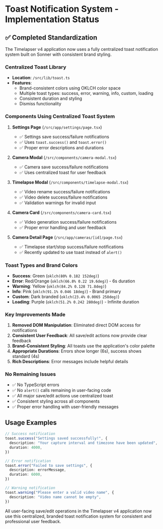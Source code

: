 # Toast Notification System - Implementation Status

## ✅ Completed Standardization

The Timelapser v4 application now uses a fully centralized toast notification
system built on Sonner with consistent brand styling.

### Centralized Toast Library

- **Location**: `/src/lib/toast.ts`
- **Features**:
  - Brand-consistent colors using OKLCH color space
  - Multiple toast types: success, error, warning, info, custom, loading
  - Consistent duration and styling
  - Dismiss functionality

### Components Using Centralized Toast System

1. **Settings Page** (`/src/app/settings/page.tsx`)

   - ✅ Settings save success/failure notifications
   - ✅ Uses `toast.success()` and `toast.error()`
   - ✅ Proper error descriptions and durations

2. **Camera Modal** (`/src/components/camera-modal.tsx`)

   - ✅ Camera save success/failure notifications
   - ✅ Uses centralized toast for user feedback

3. **Timelapse Modal** (`/src/components/timelapse-modal.tsx`)

   - ✅ Video rename success/failure notifications
   - ✅ Video delete success/failure notifications
   - ✅ Validation warnings for invalid input

4. **Camera Card** (`/src/components/camera-card.tsx`)

   - ✅ Video generation success/failure notifications
   - ✅ Proper error handling and user feedback

5. **Camera Detail Page** (`/src/app/cameras/[id]/page.tsx`)
   - ✅ Timelapse start/stop success/failure notifications
   - ✅ Recently updated to use toast instead of `alert()`

### Toast Types and Brand Colors

- **Success**: Green (`oklch(80% 0.182 152deg)`)
- **Error**: Red/Orange (`oklch(66.8% 0.22 19.6deg)`) - 6s duration
- **Warning**: Yellow (`oklch(84.2% 0.128 71.8deg)`)
- **Info**: Pink (`oklch(91.1% 0.046 18deg)`) - Brand primary
- **Custom**: Dark branded (`oklch(23.4% 0.0065 258deg)`)
- **Loading**: Purple (`oklch(51.2% 0.242 280deg)`) - Infinite duration

### Key Improvements Made

1. **Removed DOM Manipulation**: Eliminated direct DOM access for notifications
2. **Consistent User Feedback**: All save/edit actions now provide clear
   feedback
3. **Brand-Consistent Styling**: All toasts use the application's color palette
4. **Appropriate Durations**: Errors show longer (6s), success shows standard
   (4s)
5. **Rich Descriptions**: Error messages include helpful details

### No Remaining Issues

- ✅ No TypeScript errors
- ✅ No `alert()` calls remaining in user-facing code
- ✅ All major save/edit actions use centralized toast
- ✅ Consistent styling across all components
- ✅ Proper error handling with user-friendly messages

## Usage Examples

```typescript
// Success notification
toast.success("Settings saved successfully!", {
  description: "Your capture interval and timezone have been updated",
  duration: 4000,
})

// Error notification
toast.error("Failed to save settings", {
  description: errorMessage,
  duration: 6000,
})

// Warning notification
toast.warning("Please enter a valid video name", {
  description: "Video name cannot be empty",
})
```

All user-facing save/edit operations in the Timelapser v4 application now use
this centralized, branded toast notification system for consistent and
professional user feedback.
